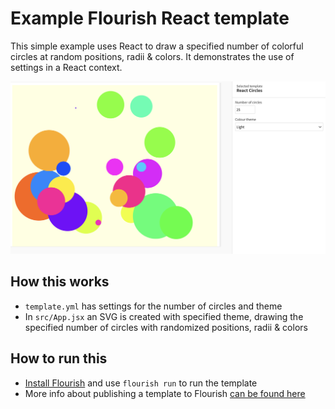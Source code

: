 # Example Flourish React template

This simple example uses React to draw a specified number of colorful circles at random positions, radii & colors. It demonstrates the use of settings in a React context.

![Flourish React template screenshot](screenshot.png)

## How this works

- `template.yml` has settings for the number of circles and theme
- In `src/App.jsx` an SVG is created with specified theme, drawing the specified number of circles with randomized positions, radii & colors

## How to run this

- [Install Flourish](https://flourish.studio/developers/) and use `flourish run` to run the template
- More info about publishing a template to Flourish [can be found here](https://flourish.studio/developers/quickstart/publish-to-flourish/)